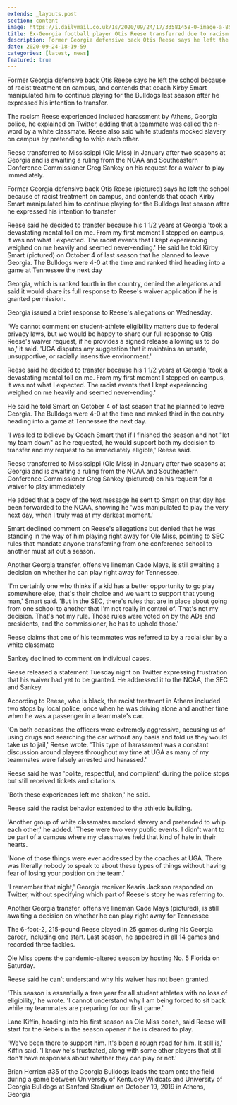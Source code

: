 ```yaml
---
extends: _layouts.post
section: content
image: https://i.dailymail.co.uk/1s/2020/09/24/17/33581458-0-image-a-85_1600963502031.jpg 
title: Ex-Georgia football player Otis Reese transferred due to racism 
description: Former Georgia defensive back Otis Reese says he left the school because of racist treatment on campus, and contends that coach Kirby Smart manipulated him to continue playing. 
date: 2020-09-24-18-19-59 
categories: [latest, news] 
featured: true 
--- 
```

Former Georgia defensive back Otis Reese says he left the school because of racist treatment on campus, and contends that coach Kirby Smart manipulated him to continue playing for the Bulldogs last season after he expressed his intention to transfer. 

The racism Reese experienced included harassment by Athens, Georgia police, he explained on Twitter, adding that a teammate was called the n-word by a white classmate. Reese also said white students mocked slavery on campus by pretending to whip each other. 

Reese transferred to Mississippi (Ole Miss) in January after two seasons at Georgia and is awaiting a ruling from the NCAA and Southeastern Conference Commissioner Greg Sankey on his request for a waiver to play immediately. 

Former Georgia defensive back Otis Reese (pictured) says he left the school because of racist treatment on campus, and contends that coach Kirby Smart manipulated him to continue playing for the Bulldogs last season after he expressed his intention to transfer

Reese said he decided to transfer because his 1 1/2 years at Georgia 'took a devastating mental toll on me. From my first moment I stepped on campus, it was not what I expected. The racist events that I kept experiencing weighed on me heavily and seemed never-ending.' He said he told Kirby Smart (pictured) on October 4 of last season that he planned to leave Georgia. The Bulldogs were 4-0 at the time and ranked third heading into a game at Tennessee the next day

Georgia, which is ranked fourth in the country, denied the allegations and said it would share its full response to Reese's waiver application if he is granted permission. 

Georgia issued a brief response to Reese's allegations on Wednesday.

'We cannot comment on student-athlete eligibility matters due to federal privacy laws, but we would be happy to share our full response to Otis Reese's waiver request, if he provides a signed release allowing us to do so,' it said. 'UGA disputes any suggestion that it maintains an unsafe, unsupportive, or racially insensitive environment.'

Reese said he decided to transfer because his 1 1/2 years at Georgia 'took a devastating mental toll on me. From my first moment I stepped on campus, it was not what I expected. The racist events that I kept experiencing weighed on me heavily and seemed never-ending.'

He said he told Smart on October 4 of last season that he planned to leave Georgia. The Bulldogs were 4-0 at the time and ranked third in the country heading into a game at Tennessee the next day.

'I was led to believe by Coach Smart that if I finished the season and not "let my team down" as he requested, he would support both my decision to transfer and my request to be immediately eligible,' Reese said.

Reese transferred to Mississippi (Ole Miss) in January after two seasons at Georgia and is awaiting a ruling from the NCAA and Southeastern Conference Commissioner Greg Sankey (pictured) on his request for a waiver to play immediately

He added that a copy of the text message he sent to Smart on that day has been forwarded to the NCAA, showing he 'was manipulated to play the very next day, when I truly was at my darkest moment.'

Smart declined comment on Reese's allegations but denied that he was standing in the way of him playing right away for Ole Miss, pointing to SEC rules that mandate anyone transferring from one conference school to another must sit out a season.

Another Georgia transfer, offensive lineman Cade Mays, is still awaiting a decision on whether he can play right away for Tennessee.

'I'm certainly one who thinks if a kid has a better opportunity to go play somewhere else, that's their choice and we want to support that young man,' Smart said. 'But in the SEC, there's rules that are in place about going from one school to another that I'm not really in control of. That's not my decision. That's not my rule. Those rules were voted on by the ADs and presidents, and the commissioner, he has to uphold those.'



Reese claims that one of his teammates was referred to by a racial slur by a white classmate 

Sankey declined to comment on individual cases.

Reese released a statement Tuesday night on Twitter expressing frustration that his waiver had yet to be granted. He addressed it to the NCAA, the SEC and Sankey.

According to Reese, who is black, the racist treatment in Athens included two stops by local police, once when he was driving alone and another time when he was a passenger in a teammate's car.

'On both occasions the officers were extremely aggressive, accusing us of using drugs and searching the car without any basis and told us they would take us to jail,' Reese wrote. 'This type of harassment was a constant discussion around players throughout my time at UGA as many of my teammates were falsely arrested and harassed.'

Reese said he was 'polite, respectful, and compliant' during the police stops but still received tickets and citations.

'Both these experiences left me shaken,' he said.

Reese said the racist behavior extended to the athletic building.

'Another group of white classmates mocked slavery and pretended to whip each other,' he added. 'These were two very public events. I didn't want to be part of a campus where my classmates held that kind of hate in their hearts. 

'None of those things were ever addressed by the coaches at UGA. There was literally nobody to speak to about these types of things without having fear of losing your position on the team.'

'I remember that night,' Georgia receiver Kearis Jackson responded on Twitter, without specifying which part of Reese's story he was referring to.

Another Georgia transfer, offensive lineman Cade Mays (pictured), is still awaiting a decision on whether he can play right away for Tennessee

The 6-foot-2, 215-pound Reese played in 25 games during his Georgia career, including one start. Last season, he appeared in all 14 games and recorded three tackles.

Ole Miss opens the pandemic-altered season by hosting No. 5 Florida on Saturday.

Reese said he can't understand why his waiver has not been granted.

'This season is essentially a free year for all student athletes with no loss of eligibility,' he wrote. 'I cannot understand why I am being forced to sit back while my teammates are preparing for our first game.'

Lane Kiffin, heading into his first season as Ole Miss coach, said Reese will start for the Rebels in the season opener if he is cleared to play.

'We've been there to support him. It's been a rough road for him. It still is,' Kiffin said. 'I know he's frustrated, along with some other players that still don't have responses about whether they can play or not.'

Brian Herrien #35 of the Georgia Bulldogs leads the team onto the field during a game between University of Kentucky Wildcats and University of Georgia Bulldogs at Sanford Stadium on October 19, 2019 in Athens, Georgia

